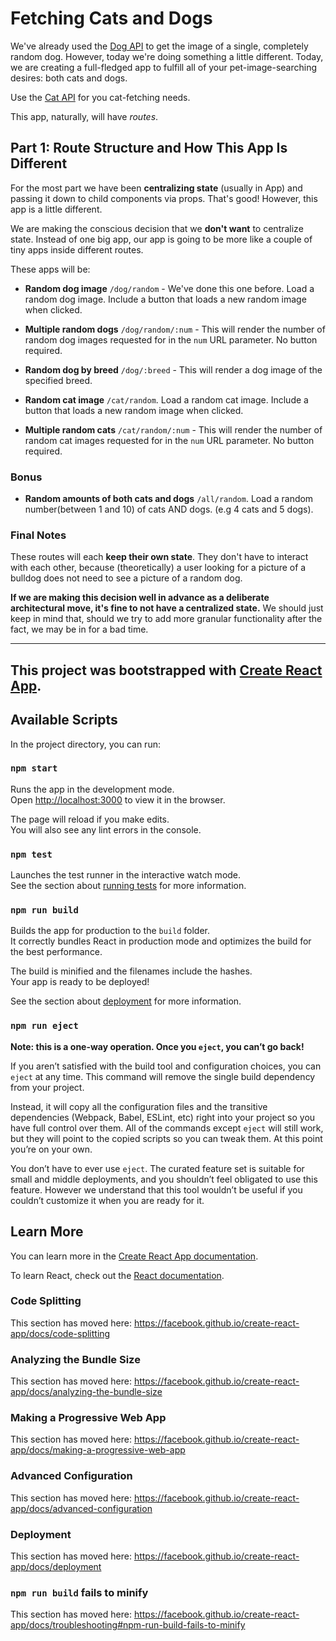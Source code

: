 # Fetching Cats and Dogs

We've already used the [Dog API](https://dog.ceo/dog-api/) to get the image of a single, completely random dog. However, today we're doing something a little different. Today, we are creating a full-fledged app to fulfill all of your pet-image-searching desires: both cats and dogs.

Use the [Cat API](https://thecatapi.com/) for you cat-fetching needs.

This app, naturally, will have _routes_.

## Part 1: Route Structure and How This App Is Different

For the most part we have been **centralizing state** (usually in App) and passing it down to child components via props. That's good! However, this app is a little different.

We are making the conscious decision that we **don't want** to centralize state. Instead of one big app, our app is going to be more like a couple of tiny apps inside different routes.

These apps will be:

- **Random dog image** `/dog/random` - We've done this one before. Load a random dog image. Include a button that loads a new random image when clicked.

- **Multiple random dogs** `/dog/random/:num` - This will render the number of random dog images requested for in the `num` URL parameter. No button required.

- **Random dog by breed** `/dog/:breed` - This will render a dog image of the specified breed.

- **Random cat image** `/cat/random`.  Load a random cat image. Include a button that loads a new random image when clicked.

- **Multiple random cats** `/cat/random/:num` - This will render the number of random cat images requested for in the `num` URL parameter. No button required.

### Bonus

- **Random amounts of both cats and dogs** `/all/random`. Load a random number(between 1 and 10) of cats AND dogs. (e.g 4 cats and 5 dogs).

### Final Notes
These routes will each **keep their own state**. They don't have to interact with each other, because (theoretically) a user looking for a picture of a bulldog does not need to see a picture of a random dog.

**If we are making this decision well in advance as a deliberate architectural move, it's fine to not have a centralized state.** We should just keep in mind that, should we try to add more granular functionality after the fact, we may be in for a bad time.

---

## This project was bootstrapped with [Create React App](https://github.com/facebook/create-react-app).

## Available Scripts

In the project directory, you can run:

### `npm start`

Runs the app in the development mode.<br />
Open [http://localhost:3000](http://localhost:3000) to view it in the browser.

The page will reload if you make edits.<br />
You will also see any lint errors in the console.

### `npm test`

Launches the test runner in the interactive watch mode.<br />
See the section about [running tests](https://facebook.github.io/create-react-app/docs/running-tests) for more information.

### `npm run build`

Builds the app for production to the `build` folder.<br />
It correctly bundles React in production mode and optimizes the build for the best performance.

The build is minified and the filenames include the hashes.<br />
Your app is ready to be deployed!

See the section about [deployment](https://facebook.github.io/create-react-app/docs/deployment) for more information.

### `npm run eject`

**Note: this is a one-way operation. Once you `eject`, you can’t go back!**

If you aren’t satisfied with the build tool and configuration choices, you can `eject` at any time. This command will remove the single build dependency from your project.

Instead, it will copy all the configuration files and the transitive dependencies (Webpack, Babel, ESLint, etc) right into your project so you have full control over them. All of the commands except `eject` will still work, but they will point to the copied scripts so you can tweak them. At this point you’re on your own.

You don’t have to ever use `eject`. The curated feature set is suitable for small and middle deployments, and you shouldn’t feel obligated to use this feature. However we understand that this tool wouldn’t be useful if you couldn’t customize it when you are ready for it.

## Learn More

You can learn more in the [Create React App documentation](https://facebook.github.io/create-react-app/docs/getting-started).

To learn React, check out the [React documentation](https://reactjs.org/).

### Code Splitting

This section has moved here: https://facebook.github.io/create-react-app/docs/code-splitting

### Analyzing the Bundle Size

This section has moved here: https://facebook.github.io/create-react-app/docs/analyzing-the-bundle-size

### Making a Progressive Web App

This section has moved here: https://facebook.github.io/create-react-app/docs/making-a-progressive-web-app

### Advanced Configuration

This section has moved here: https://facebook.github.io/create-react-app/docs/advanced-configuration

### Deployment

This section has moved here: https://facebook.github.io/create-react-app/docs/deployment

### `npm run build` fails to minify

This section has moved here: https://facebook.github.io/create-react-app/docs/troubleshooting#npm-run-build-fails-to-minify
